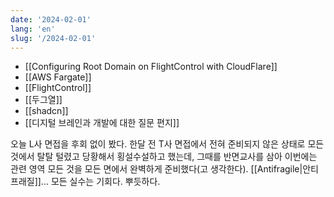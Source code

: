 ```yaml
---
date: '2024-02-01'
lang: 'en'
slug: '/2024-02-01'
---
```


- [[Configuring Root Domain on FlightControl with CloudFlare]]
- [[AWS Fargate]]
- [[FlightControl]]
- [[두그열]]
- [[shadcn]]
- [[디지털 브레인과 개발에 대한 질문 편지]]

오늘 L사 면접을 후회 없이 봤다. 한달 전 T사 면접에서 전혀 준비되지 않은 상태로 모든 것에서 탈탈 털렸고 당황해서 횡설수설하고 했는데, 그때를 반면교사를 삼아 이번에는 관련 영역 모든 것을 모든 면에서 완벽하게 준비했다(고 생각한다). [[Antifragile|안티프래질]]... 모든 실수는 기회다. 뿌듯하다.

